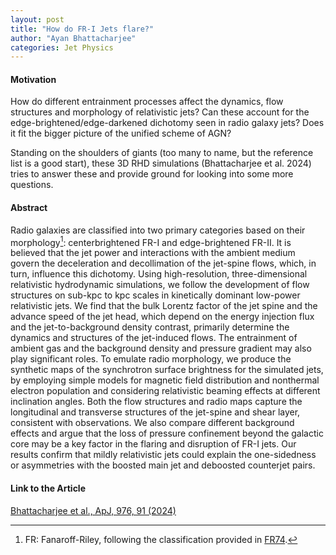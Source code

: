 ```yaml
---
layout: post
title: "How do FR-I Jets flare?"
author: "Ayan Bhattacharjee"
categories: Jet Physics
---
```

#### Motivation
How do different entrainment processes affect the dynamics, flow structures and morphology of relativistic jets? 
Can these account for the edge-brightened/edge-darkened dichotomy seen in radio galaxy jets? 
Does it fit the bigger picture of the unified scheme of AGN? 

Standing on the shoulders of giants (too many to name, but the reference list is a good start), these 3D RHD simulations (Bhattacharjee et al. 2024) tries to answer these and provide ground for looking into some more questions.

#### Abstract
Radio galaxies are classified into two primary categories based on their morphology[^1]: centerbrightened FR-I and edge-brightened FR-II. It is believed that the jet power and interactions with the ambient medium govern the deceleration and decollimation of the jet-spine flows, which, in turn, influence this dichotomy. Using high-resolution, three-dimensional relativistic hydrodynamic simulations, we follow the development of flow structures on sub-kpc to kpc scales in kinetically dominant low-power relativistic jets. We find that the bulk Lorentz factor of the jet spine and the advance speed of the jet head, which depend on the energy injection flux and the jet-to-background density contrast, primarily determine the dynamics and structures of the jet-induced flows. The entrainment of ambient gas and the background density and pressure gradient may also play significant roles. To emulate radio morphology, we produce the synthetic maps of the synchrotron surface brightness for the simulated jets, by employing simple models for magnetic field distribution and nonthermal electron population and considering relativistic beaming effects at different inclination angles. Both the flow structures and radio maps capture the longitudinal and transverse structures of the jet-spine and shear layer, consistent with observations. We also compare different background effects and argue that the loss of pressure confinement beyond the galactic core may be a key factor in the flaring and disruption of FR-I jets. Our results confirm that mildly relativistic jets could explain the one-sidedness or asymmetries with the boosted main jet and deboosted counterjet pairs.

[^1]: FR: Fanaroff-Riley, following the classification provided in [FR74](http://doi.org/10.1093/mnras/167.1.31P).

#### Link to the Article
[Bhattacharjee et al., ApJ, 976, 91 (2024)](https://iopscience.iop.org/article/10.3847/1538-4357/ad83cc)

